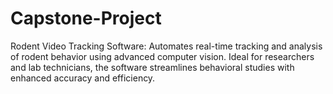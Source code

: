 # Capstone-Project
Rodent Video Tracking Software: Automates real-time tracking and analysis of rodent behavior using advanced computer vision. Ideal for researchers and lab technicians, the software streamlines behavioral studies with enhanced accuracy and efficiency.
